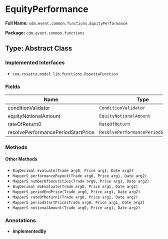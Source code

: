 # EquityPerformance

**Full Name:** `cdm.event.common.functions.EquityPerformance`

**Package:** `cdm.event.common.functions`

## Type: Abstract Class

### Implemented Interfaces

- `com.rosetta.model.lib.functions.RosettaFunction`

### Fields

| Name | Type | Description |
|------|------|-------------|
| conditionValidator | `ConditionValidator` |  |
| equityNotionalAmount | `EquityNotionalAmount` |  |
| rateOfReturn0 | `RateOfReturn` |  |
| resolvePerformancePeriodStartPrice | `ResolvePerformancePeriodStartPrice` |  |

### Methods

#### Other Methods

- `BigDecimal evaluate(Trade arg0, Price arg1, Date arg2)`
- `MapperS performancePayout(Trade arg0, Price arg1, Date arg2)`
- `MapperS numberOfSecurities(Trade arg0, Price arg1, Date arg2)`
- `BigDecimal doEvaluate(Trade arg0, Price arg1, Date arg2)`
- `MapperS periodEndPrice(Trade arg0, Price arg1, Date arg2)`
- `MapperS rateOfReturn1(Trade arg0, Price arg1, Date arg2)`
- `MapperS periodStartPrice(Trade arg0, Price arg1, Date arg2)`
- `MapperS notionalAmount(Trade arg0, Price arg1, Date arg2)`

### Annotations

- **ImplementedBy**

